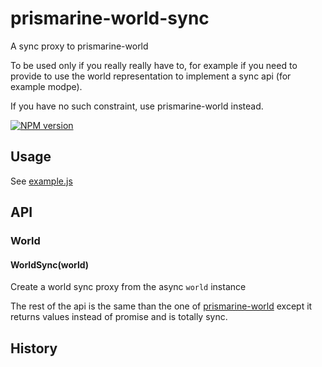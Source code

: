 # prismarine-world-sync
A sync proxy to prismarine-world

To be used only if you really really have to, for example if you need to provide to use the world representation
 to implement a sync api (for example modpe).
 
If you have no such constraint, use prismarine-world instead.

[![NPM version](https://img.shields.io/npm/v/prismarine-world-sync.svg)](http://npmjs.com/package/prismarine-world-sync)

## Usage

See [example.js](example.js)

## API

### World

#### WorldSync(world)

Create a world sync proxy from the async `world` instance

The rest of the api is the same than the one of
 [prismarine-world](https://github.com/PrismarineJS/prismarine-world#worldgetcolumns) except it returns values 
 instead of promise and is totally sync.



## History

